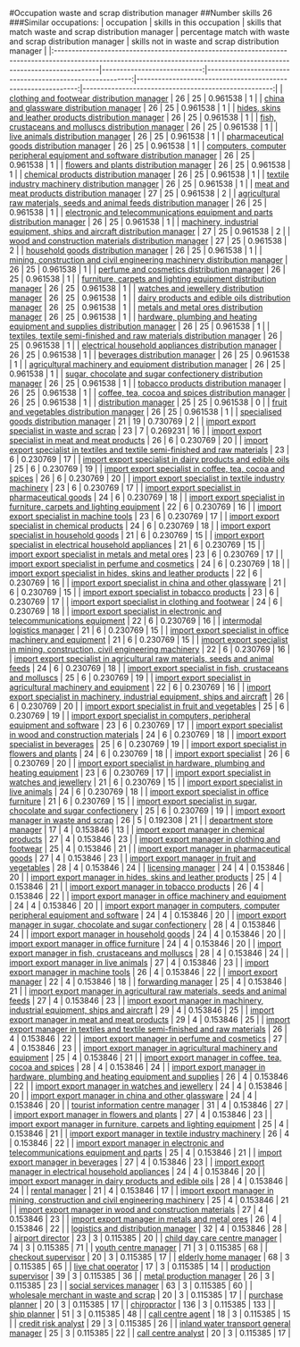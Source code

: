 #Occupation waste and scrap distribution manager
##Number skills 26
###Similar occupations:
| occupation                                                                                                                                                              |   skills in this occupation |   skills that match waste and scrap distribution manager |   percentage match with waste and scrap distribution manager |   skills not in waste and scrap distribution manager |
|:------------------------------------------------------------------------------------------------------------------------------------------------------------------------|----------------------------:|---------------------------------------------------------:|-------------------------------------------------------------:|-----------------------------------------------------:|
| [clothing and footwear distribution manager](clothing_and_footwear_distribution_manager.md)                                                                             |                          26 |                                                       25 |                                                     0.961538 |                                                    1 |
| [china and glassware distribution manager](china_and_glassware_distribution_manager.md)                                                                                 |                          26 |                                                       25 |                                                     0.961538 |                                                    1 |
| [hides, skins and leather products distribution manager](hides,_skins_and_leather_products_distribution_manager.md)                                                     |                          26 |                                                       25 |                                                     0.961538 |                                                    1 |
| [fish, crustaceans and molluscs distribution manager](fish,_crustaceans_and_molluscs_distribution_manager.md)                                                           |                          26 |                                                       25 |                                                     0.961538 |                                                    1 |
| [live animals distribution manager](live_animals_distribution_manager.md)                                                                                               |                          26 |                                                       25 |                                                     0.961538 |                                                    1 |
| [pharmaceutical goods distribution manager](pharmaceutical_goods_distribution_manager.md)                                                                               |                          26 |                                                       25 |                                                     0.961538 |                                                    1 |
| [computers, computer peripheral equipment and software distribution manager](computers,_computer_peripheral_equipment_and_software_distribution_manager.md)             |                          26 |                                                       25 |                                                     0.961538 |                                                    1 |
| [flowers and plants distribution manager](flowers_and_plants_distribution_manager.md)                                                                                   |                          26 |                                                       25 |                                                     0.961538 |                                                    1 |
| [chemical products distribution manager](chemical_products_distribution_manager.md)                                                                                     |                          26 |                                                       25 |                                                     0.961538 |                                                    1 |
| [textile industry machinery distribution manager](textile_industry_machinery_distribution_manager.md)                                                                   |                          26 |                                                       25 |                                                     0.961538 |                                                    1 |
| [meat and meat products distribution manager](meat_and_meat_products_distribution_manager.md)                                                                           |                          27 |                                                       25 |                                                     0.961538 |                                                    2 |
| [agricultural raw materials, seeds and animal feeds distribution manager](agricultural_raw_materials,_seeds_and_animal_feeds_distribution_manager.md)                   |                          26 |                                                       25 |                                                     0.961538 |                                                    1 |
| [electronic and telecommunications equipment and parts distribution manager](electronic_and_telecommunications_equipment_and_parts_distribution_manager.md)             |                          26 |                                                       25 |                                                     0.961538 |                                                    1 |
| [machinery, industrial equipment, ships and aircraft distribution manager](machinery,_industrial_equipment,_ships_and_aircraft_distribution_manager.md)                 |                          27 |                                                       25 |                                                     0.961538 |                                                    2 |
| [wood and construction materials distribution manager](wood_and_construction_materials_distribution_manager.md)                                                         |                          27 |                                                       25 |                                                     0.961538 |                                                    2 |
| [household goods distribution manager](household_goods_distribution_manager.md)                                                                                         |                          26 |                                                       25 |                                                     0.961538 |                                                    1 |
| [mining, construction and civil engineering machinery distribution manager](mining,_construction_and_civil_engineering_machinery_distribution_manager.md)               |                          26 |                                                       25 |                                                     0.961538 |                                                    1 |
| [perfume and cosmetics distribution manager](perfume_and_cosmetics_distribution_manager.md)                                                                             |                          26 |                                                       25 |                                                     0.961538 |                                                    1 |
| [furniture, carpets and lighting equipment distribution manager](furniture,_carpets_and_lighting_equipment_distribution_manager.md)                                     |                          26 |                                                       25 |                                                     0.961538 |                                                    1 |
| [watches and jewellery distribution manager](watches_and_jewellery_distribution_manager.md)                                                                             |                          26 |                                                       25 |                                                     0.961538 |                                                    1 |
| [dairy products and edible oils distribution manager](dairy_products_and_edible_oils_distribution_manager.md)                                                           |                          26 |                                                       25 |                                                     0.961538 |                                                    1 |
| [metals and metal ores distribution manager](metals_and_metal_ores_distribution_manager.md)                                                                             |                          26 |                                                       25 |                                                     0.961538 |                                                    1 |
| [hardware, plumbing and heating equipment and supplies distribution manager](hardware,_plumbing_and_heating_equipment_and_supplies_distribution_manager.md)             |                          26 |                                                       25 |                                                     0.961538 |                                                    1 |
| [textiles, textile semi-finished and raw materials distribution manager](textiles,_textile_semi-finished_and_raw_materials_distribution_manager.md)                     |                          26 |                                                       25 |                                                     0.961538 |                                                    1 |
| [electrical household appliances distribution manager](electrical_household_appliances_distribution_manager.md)                                                         |                          26 |                                                       25 |                                                     0.961538 |                                                    1 |
| [beverages distribution manager](beverages_distribution_manager.md)                                                                                                     |                          26 |                                                       25 |                                                     0.961538 |                                                    1 |
| [agricultural machinery and equipment distribution manager](agricultural_machinery_and_equipment_distribution_manager.md)                                               |                          26 |                                                       25 |                                                     0.961538 |                                                    1 |
| [sugar, chocolate and sugar confectionery distribution manager](sugar,_chocolate_and_sugar_confectionery_distribution_manager.md)                                       |                          26 |                                                       25 |                                                     0.961538 |                                                    1 |
| [tobacco products distribution manager](tobacco_products_distribution_manager.md)                                                                                       |                          26 |                                                       25 |                                                     0.961538 |                                                    1 |
| [coffee, tea, cocoa and spices distribution manager](coffee,_tea,_cocoa_and_spices_distribution_manager.md)                                                             |                          26 |                                                       25 |                                                     0.961538 |                                                    1 |
| [distribution manager](distribution_manager.md)                                                                                                                         |                          25 |                                                       25 |                                                     0.961538 |                                                    0 |
| [fruit and vegetables distribution manager](fruit_and_vegetables_distribution_manager.md)                                                                               |                          26 |                                                       25 |                                                     0.961538 |                                                    1 |
| [specialised goods distribution manager](specialised_goods_distribution_manager.md)                                                                                     |                          21 |                                                       19 |                                                     0.730769 |                                                    2 |
| [import export specialist in waste and scrap](import_export_specialist_in_waste_and_scrap.md)                                                                           |                          23 |                                                        7 |                                                     0.269231 |                                                   16 |
| [import export specialist in meat and meat products](import_export_specialist_in_meat_and_meat_products.md)                                                             |                          26 |                                                        6 |                                                     0.230769 |                                                   20 |
| [import export specialist in textiles and textile semi-finished and raw materials](import_export_specialist_in_textiles_and_textile_semi-finished_and_raw_materials.md) |                          23 |                                                        6 |                                                     0.230769 |                                                   17 |
| [import export specialist in dairy products and edible oils](import_export_specialist_in_dairy_products_and_edible_oils.md)                                             |                          25 |                                                        6 |                                                     0.230769 |                                                   19 |
| [import export specialist in coffee, tea, cocoa and spices](import_export_specialist_in_coffee,_tea,_cocoa_and_spices.md)                                               |                          26 |                                                        6 |                                                     0.230769 |                                                   20 |
| [import export specialist in textile industry machinery](import_export_specialist_in_textile_industry_machinery.md)                                                     |                          23 |                                                        6 |                                                     0.230769 |                                                   17 |
| [import export specialist in pharmaceutical goods](import_export_specialist_in_pharmaceutical_goods.md)                                                                 |                          24 |                                                        6 |                                                     0.230769 |                                                   18 |
| [import export specialist in furniture, carpets and lighting equipment](import_export_specialist_in_furniture,_carpets_and_lighting_equipment.md)                       |                          22 |                                                        6 |                                                     0.230769 |                                                   16 |
| [import export specialist in machine tools](import_export_specialist_in_machine_tools.md)                                                                               |                          23 |                                                        6 |                                                     0.230769 |                                                   17 |
| [import export specialist in chemical products](import_export_specialist_in_chemical_products.md)                                                                       |                          24 |                                                        6 |                                                     0.230769 |                                                   18 |
| [import export specialist in household goods](import_export_specialist_in_household_goods.md)                                                                           |                          21 |                                                        6 |                                                     0.230769 |                                                   15 |
| [import export specialist in electrical household appliances](import_export_specialist_in_electrical_household_appliances.md)                                           |                          21 |                                                        6 |                                                     0.230769 |                                                   15 |
| [import export specialist in metals and metal ores](import_export_specialist_in_metals_and_metal_ores.md)                                                               |                          23 |                                                        6 |                                                     0.230769 |                                                   17 |
| [import export specialist in perfume and cosmetics](import_export_specialist_in_perfume_and_cosmetics.md)                                                               |                          24 |                                                        6 |                                                     0.230769 |                                                   18 |
| [import export specialist in hides, skins and leather products](import_export_specialist_in_hides,_skins_and_leather_products.md)                                       |                          22 |                                                        6 |                                                     0.230769 |                                                   16 |
| [import export specialist in china and other glassware](import_export_specialist_in_china_and_other_glassware.md)                                                       |                          21 |                                                        6 |                                                     0.230769 |                                                   15 |
| [import export specialist in tobacco products](import_export_specialist_in_tobacco_products.md)                                                                         |                          23 |                                                        6 |                                                     0.230769 |                                                   17 |
| [import export specialist in clothing and footwear](import_export_specialist_in_clothing_and_footwear.md)                                                               |                          24 |                                                        6 |                                                     0.230769 |                                                   18 |
| [import export specialist in electronic and telecommunications equipment](import_export_specialist_in_electronic_and_telecommunications_equipment.md)                   |                          22 |                                                        6 |                                                     0.230769 |                                                   16 |
| [intermodal logistics manager](intermodal_logistics_manager.md)                                                                                                         |                          21 |                                                        6 |                                                     0.230769 |                                                   15 |
| [import export specialist in office machinery and equipment](import_export_specialist_in_office_machinery_and_equipment.md)                                             |                          21 |                                                        6 |                                                     0.230769 |                                                   15 |
| [import export specialist in mining, construction, civil engineering machinery](import_export_specialist_in_mining,_construction,_civil_engineering_machinery.md)       |                          22 |                                                        6 |                                                     0.230769 |                                                   16 |
| [import export specialist in agricultural raw materials, seeds and animal feeds](import_export_specialist_in_agricultural_raw_materials,_seeds_and_animal_feeds.md)     |                          24 |                                                        6 |                                                     0.230769 |                                                   18 |
| [import export specialist in  fish, crustaceans and molluscs](import_export_specialist_in__fish,_crustaceans_and_molluscs.md)                                           |                          25 |                                                        6 |                                                     0.230769 |                                                   19 |
| [import export specialist in agricultural machinery and equipment](import_export_specialist_in_agricultural_machinery_and_equipment.md)                                 |                          22 |                                                        6 |                                                     0.230769 |                                                   16 |
| [import export specialist in machinery, industrial equipment, ships and aircraft](import_export_specialist_in_machinery,_industrial_equipment,_ships_and_aircraft.md)   |                          26 |                                                        6 |                                                     0.230769 |                                                   20 |
| [import export specialist in fruit and vegetables](import_export_specialist_in_fruit_and_vegetables.md)                                                                 |                          25 |                                                        6 |                                                     0.230769 |                                                   19 |
| [import export specialist in computers, peripheral equipment and software](import_export_specialist_in_computers,_peripheral_equipment_and_software.md)                 |                          23 |                                                        6 |                                                     0.230769 |                                                   17 |
| [import export specialist in wood and construction materials](import_export_specialist_in_wood_and_construction_materials.md)                                           |                          24 |                                                        6 |                                                     0.230769 |                                                   18 |
| [import export specialist in beverages](import_export_specialist_in_beverages.md)                                                                                       |                          25 |                                                        6 |                                                     0.230769 |                                                   19 |
| [import export specialist in flowers and plants](import_export_specialist_in_flowers_and_plants.md)                                                                     |                          24 |                                                        6 |                                                     0.230769 |                                                   18 |
| [import export specialist](import_export_specialist.md)                                                                                                                 |                          26 |                                                        6 |                                                     0.230769 |                                                   20 |
| [import export specialist in hardware, plumbing and heating equipment](import_export_specialist_in_hardware,_plumbing_and_heating_equipment.md)                         |                          23 |                                                        6 |                                                     0.230769 |                                                   17 |
| [import export specialist in watches and jewellery](import_export_specialist_in_watches_and_jewellery.md)                                                               |                          21 |                                                        6 |                                                     0.230769 |                                                   15 |
| [import export specialist in live animals](import_export_specialist_in_live_animals.md)                                                                                 |                          24 |                                                        6 |                                                     0.230769 |                                                   18 |
| [import export specialist in office furniture](import_export_specialist_in_office_furniture.md)                                                                         |                          21 |                                                        6 |                                                     0.230769 |                                                   15 |
| [import export specialist in sugar, chocolate and sugar confectionery](import_export_specialist_in_sugar,_chocolate_and_sugar_confectionery.md)                         |                          25 |                                                        6 |                                                     0.230769 |                                                   19 |
| [import export manager in waste and scrap](import_export_manager_in_waste_and_scrap.md)                                                                                 |                          26 |                                                        5 |                                                     0.192308 |                                                   21 |
| [department store manager](department_store_manager.md)                                                                                                                 |                          17 |                                                        4 |                                                     0.153846 |                                                   13 |
| [import export manager in chemical products](import_export_manager_in_chemical_products.md)                                                                             |                          27 |                                                        4 |                                                     0.153846 |                                                   23 |
| [import export manager in clothing and footwear](import_export_manager_in_clothing_and_footwear.md)                                                                     |                          25 |                                                        4 |                                                     0.153846 |                                                   21 |
| [import export manager in pharmaceutical goods](import_export_manager_in_pharmaceutical_goods.md)                                                                       |                          27 |                                                        4 |                                                     0.153846 |                                                   23 |
| [import export manager in fruit and vegetables](import_export_manager_in_fruit_and_vegetables.md)                                                                       |                          28 |                                                        4 |                                                     0.153846 |                                                   24 |
| [licensing manager](licensing_manager.md)                                                                                                                               |                          24 |                                                        4 |                                                     0.153846 |                                                   20 |
| [import export manager in hides, skins and leather products](import_export_manager_in_hides,_skins_and_leather_products.md)                                             |                          25 |                                                        4 |                                                     0.153846 |                                                   21 |
| [import export manager in tobacco products](import_export_manager_in_tobacco_products.md)                                                                               |                          26 |                                                        4 |                                                     0.153846 |                                                   22 |
| [import export manager in office machinery and equipment](import_export_manager_in_office_machinery_and_equipment.md)                                                   |                          24 |                                                        4 |                                                     0.153846 |                                                   20 |
| [import export manager in computers, computer peripheral equipment and software](import_export_manager_in_computers,_computer_peripheral_equipment_and_software.md)     |                          24 |                                                        4 |                                                     0.153846 |                                                   20 |
| [import export manager in sugar, chocolate and sugar confectionery](import_export_manager_in_sugar,_chocolate_and_sugar_confectionery.md)                               |                          28 |                                                        4 |                                                     0.153846 |                                                   24 |
| [import export manager in household goods](import_export_manager_in_household_goods.md)                                                                                 |                          24 |                                                        4 |                                                     0.153846 |                                                   20 |
| [import export manager in office furniture](import_export_manager_in_office_furniture.md)                                                                               |                          24 |                                                        4 |                                                     0.153846 |                                                   20 |
| [import export manager in fish, crustaceans and molluscs](import_export_manager_in_fish,_crustaceans_and_molluscs.md)                                                   |                          28 |                                                        4 |                                                     0.153846 |                                                   24 |
| [import export manager in live animals](import_export_manager_in_live_animals.md)                                                                                       |                          27 |                                                        4 |                                                     0.153846 |                                                   23 |
| [import export manager in machine tools](import_export_manager_in_machine_tools.md)                                                                                     |                          26 |                                                        4 |                                                     0.153846 |                                                   22 |
| [import export manager](import_export_manager.md)                                                                                                                       |                          22 |                                                        4 |                                                     0.153846 |                                                   18 |
| [forwarding manager](forwarding_manager.md)                                                                                                                             |                          25 |                                                        4 |                                                     0.153846 |                                                   21 |
| [import export manager in agricultural raw materials, seeds and animal feeds](import_export_manager_in_agricultural_raw_materials,_seeds_and_animal_feeds.md)           |                          27 |                                                        4 |                                                     0.153846 |                                                   23 |
| [import export manager in machinery, industrial equipment, ships and aircraft](import_export_manager_in_machinery,_industrial_equipment,_ships_and_aircraft.md)         |                          29 |                                                        4 |                                                     0.153846 |                                                   25 |
| [import export manager in meat and meat products](import_export_manager_in_meat_and_meat_products.md)                                                                   |                          29 |                                                        4 |                                                     0.153846 |                                                   25 |
| [import export manager in textiles and textile semi-finished and raw materials](import_export_manager_in_textiles_and_textile_semi-finished_and_raw_materials.md)       |                          26 |                                                        4 |                                                     0.153846 |                                                   22 |
| [import export manager in perfume and cosmetics](import_export_manager_in_perfume_and_cosmetics.md)                                                                     |                          27 |                                                        4 |                                                     0.153846 |                                                   23 |
| [import export manager in agricultural machinery and equipment](import_export_manager_in_agricultural_machinery_and_equipment.md)                                       |                          25 |                                                        4 |                                                     0.153846 |                                                   21 |
| [import export manager in coffee, tea, cocoa and spices](import_export_manager_in_coffee,_tea,_cocoa_and_spices.md)                                                     |                          28 |                                                        4 |                                                     0.153846 |                                                   24 |
| [import export manager in hardware, plumbing and heating equipment and supplies](import_export_manager_in_hardware,_plumbing_and_heating_equipment_and_supplies.md)     |                          26 |                                                        4 |                                                     0.153846 |                                                   22 |
| [import export manager in watches and jewellery](import_export_manager_in_watches_and_jewellery.md)                                                                     |                          24 |                                                        4 |                                                     0.153846 |                                                   20 |
| [import export manager in china and other glassware](import_export_manager_in_china_and_other_glassware.md)                                                             |                          24 |                                                        4 |                                                     0.153846 |                                                   20 |
| [tourist information centre manager](tourist_information_centre_manager.md)                                                                                             |                          31 |                                                        4 |                                                     0.153846 |                                                   27 |
| [import export manager in flowers and plants](import_export_manager_in_flowers_and_plants.md)                                                                           |                          27 |                                                        4 |                                                     0.153846 |                                                   23 |
| [import export manager in furniture, carpets and lighting equipment](import_export_manager_in_furniture,_carpets_and_lighting_equipment.md)                             |                          25 |                                                        4 |                                                     0.153846 |                                                   21 |
| [import export manager in textile industry machinery](import_export_manager_in_textile_industry_machinery.md)                                                           |                          26 |                                                        4 |                                                     0.153846 |                                                   22 |
| [import export manager in electronic and telecommunications equipment and parts](import_export_manager_in_electronic_and_telecommunications_equipment_and_parts.md)     |                          25 |                                                        4 |                                                     0.153846 |                                                   21 |
| [import export manager in beverages](import_export_manager_in_beverages.md)                                                                                             |                          27 |                                                        4 |                                                     0.153846 |                                                   23 |
| [import export manager in electrical household appliances](import_export_manager_in_electrical_household_appliances.md)                                                 |                          24 |                                                        4 |                                                     0.153846 |                                                   20 |
| [import export manager in dairy products and edible oils](import_export_manager_in_dairy_products_and_edible_oils.md)                                                   |                          28 |                                                        4 |                                                     0.153846 |                                                   24 |
| [rental manager](rental_manager.md)                                                                                                                                     |                          21 |                                                        4 |                                                     0.153846 |                                                   17 |
| [import export manager in mining, construction and civil engineering machinery](import_export_manager_in_mining,_construction_and_civil_engineering_machinery.md)       |                          25 |                                                        4 |                                                     0.153846 |                                                   21 |
| [import export manager in wood and construction materials](import_export_manager_in_wood_and_construction_materials.md)                                                 |                          27 |                                                        4 |                                                     0.153846 |                                                   23 |
| [import export manager in metals and metal ores](import_export_manager_in_metals_and_metal_ores.md)                                                                     |                          26 |                                                        4 |                                                     0.153846 |                                                   22 |
| [logistics and distribution manager](logistics_and_distribution_manager.md)                                                                                             |                          32 |                                                        4 |                                                     0.153846 |                                                   28 |
| [airport director](airport_director.md)                                                                                                                                 |                          23 |                                                        3 |                                                     0.115385 |                                                   20 |
| [child day care centre manager](child_day_care_centre_manager.md)                                                                                                       |                          74 |                                                        3 |                                                     0.115385 |                                                   71 |
| [youth centre manager](youth_centre_manager.md)                                                                                                                         |                          71 |                                                        3 |                                                     0.115385 |                                                   68 |
| [checkout supervisor](checkout_supervisor.md)                                                                                                                           |                          20 |                                                        3 |                                                     0.115385 |                                                   17 |
| [elderly home manager](elderly_home_manager.md)                                                                                                                         |                          68 |                                                        3 |                                                     0.115385 |                                                   65 |
| [live chat operator](live_chat_operator.md)                                                                                                                             |                          17 |                                                        3 |                                                     0.115385 |                                                   14 |
| [production supervisor](production_supervisor.md)                                                                                                                       |                          39 |                                                        3 |                                                     0.115385 |                                                   36 |
| [metal production manager](metal_production_manager.md)                                                                                                                 |                          26 |                                                        3 |                                                     0.115385 |                                                   23 |
| [social services manager](social_services_manager.md)                                                                                                                   |                          63 |                                                        3 |                                                     0.115385 |                                                   60 |
| [wholesale merchant in waste and scrap](wholesale_merchant_in_waste_and_scrap.md)                                                                                       |                          20 |                                                        3 |                                                     0.115385 |                                                   17 |
| [purchase planner](purchase_planner.md)                                                                                                                                 |                          20 |                                                        3 |                                                     0.115385 |                                                   17 |
| [chiropractor](chiropractor.md)                                                                                                                                         |                         136 |                                                        3 |                                                     0.115385 |                                                  133 |
| [ship planner](ship_planner.md)                                                                                                                                         |                          51 |                                                        3 |                                                     0.115385 |                                                   48 |
| [call centre agent](call_centre_agent.md)                                                                                                                               |                          18 |                                                        3 |                                                     0.115385 |                                                   15 |
| [credit risk analyst](credit_risk_analyst.md)                                                                                                                           |                          29 |                                                        3 |                                                     0.115385 |                                                   26 |
| [inland water transport general manager](inland_water_transport_general_manager.md)                                                                                     |                          25 |                                                        3 |                                                     0.115385 |                                                   22 |
| [call centre analyst](call_centre_analyst.md)                                                                                                                           |                          20 |                                                        3 |                                                     0.115385 |                                                   17 |
